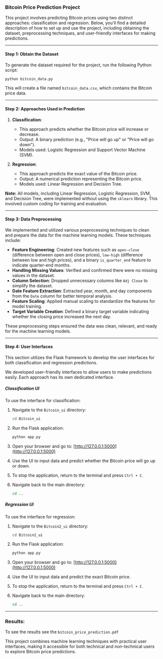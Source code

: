### Bitcoin Price Prediction Project

This project involves predicting Bitcoin prices using two distinct approaches: classification and regression. Below, you'll find a detailed description of how to set up and use the project, including obtaining the dataset, preprocessing techniques, and user-friendly interfaces for making predictions.

---

#### Step 1: Obtain the Dataset

To generate the dataset required for the project, run the following Python script:

```bash
python bitcoin_data.py
```

This will create a file named `bitcoin_data.csv`, which contains the Bitcoin price data.

---

#### Step 2: Approaches Used in Prediction

1. **Classification**:
   - This approach predicts whether the Bitcoin price will increase or decrease.
   - Output: A binary prediction (e.g., "Price will go up" or "Price will go down").
   - Models used: Logistic Regression and Support Vector Machine (SVM).

2. **Regression**:
   - This approach predicts the exact value of the Bitcoin price.
   - Output: A numerical prediction representing the Bitcoin price.
   - Models used: Linear Regression and Decision Tree.

**Note:** All models, including Linear Regression, Logistic Regression, SVM, and Decision Tree, were implemented without using the `sklearn` library. This involved custom coding for training and evaluation.

---

#### Step 3: Data Preprocessing

We implemented and utilized various preprocessing techniques to clean and prepare the data for the machine learning models. These techniques include:

- **Feature Engineering**: Created new features such as `open-close` (difference between open and close prices), `low-high` (difference between low and high prices), and a binary `is_quarter_end` feature to indicate quarter-end months.
- **Handling Missing Values**: Verified and confirmed there were no missing values in the dataset.
- **Column Selection**: Dropped unnecessary columns like `Adj Close` to simplify the dataset.
- **Date Feature Extraction**: Extracted year, month, and day components from the `Date` column for better temporal analysis.
- **Feature Scaling**: Applied manual scaling to standardize the features for model training.
- **Target Variable Creation**: Defined a binary target variable indicating whether the closing price increased the next day.

These preprocessing steps ensured the data was clean, relevant, and ready for the machine learning models.

---

#### Step 4: User Interfaces

This section utilizes the Flask framework to develop the user interfaces for both classification and regression predictions.

We developed user-friendly interfaces to allow users to make predictions easily. Each approach has its own dedicated interface.

##### Classification UI

To use the interface for classification:

1. Navigate to the `Bitcoin_ui` directory:
   ```bash
   cd Bitcoin_ui
   ```

2. Run the Flask application:
   ```bash
   python app.py
   ```

3. Open your browser and go to:
   [http://127.0.0.1:5000](http://127.0.0.1:5000)

4. Use the UI to input data and predict whether the Bitcoin price will go up or down.

5. To stop the application, return to the terminal and press `Ctrl + C`.

6. Navigate back to the main directory:
   ```bash
   cd ..
   ```

##### Regression UI

To use the interface for regression:

1. Navigate to the `Bitcoin2_ui` directory:
   ```bash
   cd Bitcoin2_ui
   ```

2. Run the Flask application:
   ```bash
   python app.py
   ```

3. Open your browser and go to:
   [http://127.0.0.1:5000](http://127.0.0.1:5000)

4. Use the UI to input data and predict the exact Bitcoin price.

5. To stop the application, return to the terminal and press `Ctrl + C`.

6. Navigate back to the main directory:
   ```bash
   cd ..
   ```
---

### Results:

To see the results see the `bitcoin_price_prediction.pdf`

This project combines machine learning techniques with practical user interfaces, making it accessible for both technical and non-technical users to explore Bitcoin price predictions.


